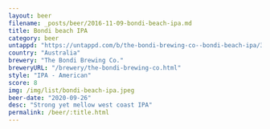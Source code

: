 ```yaml
---
layout: beer
filename: _posts/beer/2016-11-09-bondi-beach-ipa.md
title: Bondi beach IPA
category: beer
untappd: "https://untappd.com/b/the-bondi-brewing-co--bondi-beach-ipa/3874237"
country: "Australia"
brewery: "The Bondi Brewing Co."
breweryURL: "/brewery/the-bondi-brewing-co.html"
style: "IPA - American"
score: 8
img: /img/list/bondi-beach-ipa.jpeg
beer-date: "2020-09-26"
desc: "Strong yet mellow west coast IPA"
permalink: /beer/:title.html
---
```

